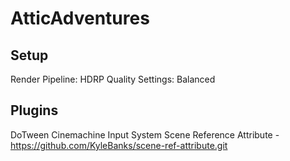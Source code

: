 # AtticAdventures
## Setup
Render Pipeline:  HDRP
Quality Settings: Balanced

## Plugins
DoTween
Cinemachine
Input System
Scene Reference Attribute - https://github.com/KyleBanks/scene-ref-attribute.git
